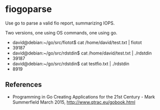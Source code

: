 # fiogoparse
Use go to parse a valid fio report, summarizing IOPS.

Two versions, one using OS commands, one using go.

- david@debian:~/go/src/fiotot$ cat /home/david/test.txt | fiotot
- 39187
- david@debian:~/go/src/rdstdin$ cat /home/david/test.txt | ./rdstdin
- 39187
- david@debian:~/go/src/rdstdin$ cat testfio.txt | ./rdstdin
- 8919
## References
* Programming in Go Creating Applications for the 21st Century - Mark Summerfield March 2015, http://www.qtrac.eu/gobook.html
